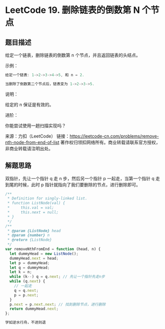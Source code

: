 # LeetCode 19. 删除链表的倒数第 N 个节点

## 题目描述

给定一个链表，删除链表的倒数第 n 个节点，并且返回链表的头结点。

示例：

```cpp
给定一个链表: 1->2->3->4->5, 和 n = 2.

当删除了倒数第二个节点后，链表变为 1->2->3->5.
```

说明：

给定的 n 保证是有效的。

进阶：

你能尝试使用一趟扫描实现吗？

来源：力扣（LeetCode）
链接：https://leetcode-cn.com/problems/remove-nth-node-from-end-of-list
著作权归领扣网络所有。商业转载请联系官方授权，非商业转载请注明出处。

## 解题思路

双指针，先让一个指针 q 走 n 步，然后另一个指针 p 一起走，当第一个指针 q 走到尾的时候，此时 p 指针就指向了我们要删除的节点，进行删除即可。

```javascript
/**
 * Definition for singly-linked list.
 * function ListNode(val) {
 *     this.val = val;
 *     this.next = null;
 * }
 */
/**
 * @param {ListNode} head
 * @param {number} n
 * @return {ListNode}
 */
var removeNthFromEnd = function (head, n) {
  let dummyHead = new ListNode();
  dummyHead.next = head;
  let p = dummyHead;
  let q = dummyHead;
  let k = n;
  while (k--) q = q.next; // 先让一个指针先走n步
  while (q.next) {
    // 一起走
    q = q.next;
    p = p.next;
  }
  p.next = p.next.next; // 找到删除节点，进行删除
  return dummyHead.next;
};
```

```javascript
学如逆水行舟，不进则退
```
